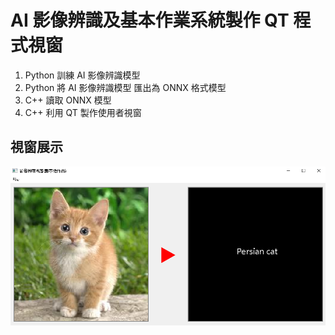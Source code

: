 # AI 影像辨識及基本作業系統製作 QT 程式視窗
1. Python 訓練 AI 影像辨識模型
2. Python 將 AI 影像辨識模型 匯出為 ONNX 格式模型
3. C++ 讀取 ONNX 模型
4. C++ 利用 QT 製作使用者視窗

## 視窗展示

![image](https://github.com/kenchick2S/AI-Project/blob/main/Python%26C%2B%2B%26QT%20programming/program.png)

